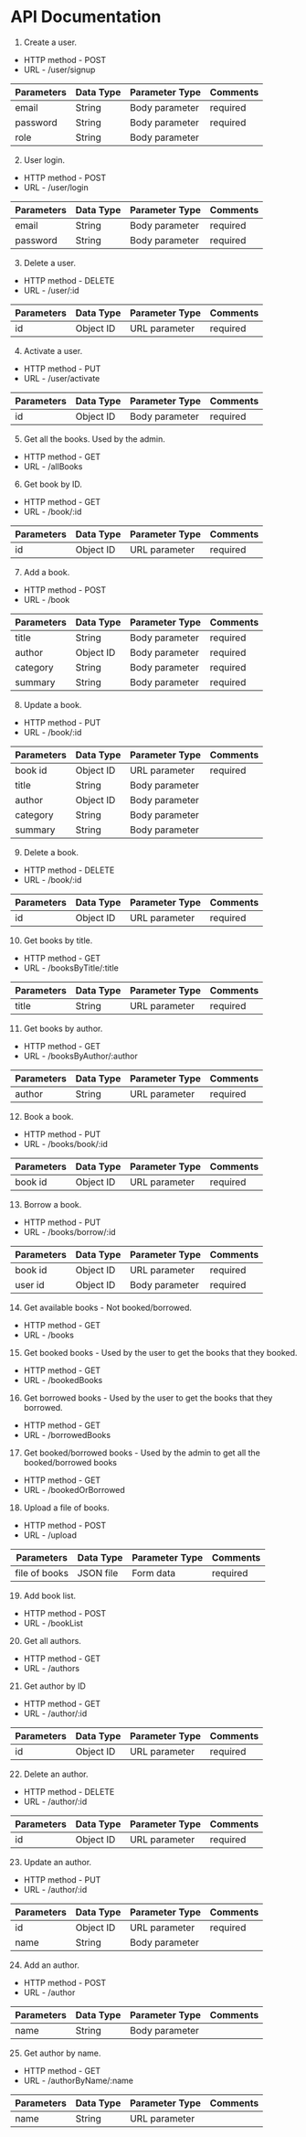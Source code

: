 # **API Documentation**

1. Create a user.

- HTTP method - POST
- URL - /user/signup

Parameters | Data Type | Parameter Type | Comments
-----------|-----------|----------------|---------
email | String | Body parameter | required
password | String | Body parameter | required
role | String | Body parameter

2. User login.

- HTTP method - POST
- URL - /user/login

Parameters | Data Type | Parameter Type | Comments
-----------|-----------|----------------|---------
email | String | Body parameter | required
password | String | Body parameter | required

3. Delete a user.

- HTTP method - DELETE
- URL - /user/:id

Parameters | Data Type | Parameter Type | Comments
-----------|-----------|----------------|---------
id | Object ID | URL parameter | required

4. Activate a user.

- HTTP method - PUT
- URL - /user/activate

Parameters | Data Type | Parameter Type | Comments
-----------|-----------|----------------|---------
id | Object ID | Body parameter | required

5. Get all the books. Used by the admin.

- HTTP method - GET
- URL - /allBooks

6. Get book by ID.

- HTTP method - GET
- URL - /book/:id

Parameters | Data Type | Parameter Type | Comments
-----------|-----------|----------------|---------
id | Object ID | URL parameter | required

7. Add a book.

- HTTP method - POST
- URL - /book

Parameters | Data Type | Parameter Type | Comments
-----------|-----------|----------------|---------
title | String | Body parameter | required
author | Object ID | Body parameter | required
category | String | Body parameter | required
summary | String | Body parameter | required

8. Update a book.

- HTTP method - PUT
- URL - /book/:id

Parameters | Data Type | Parameter Type | Comments
-----------|-----------|----------------|---------
book id | Object ID | URL parameter | required
title | String | Body parameter |
author | Object ID | Body parameter |
category | String | Body parameter |
summary | String | Body parameter |

9. Delete a book.

- HTTP method - DELETE
- URL - /book/:id

Parameters | Data Type | Parameter Type | Comments
-----------|-----------|----------------|---------
id | Object ID | URL parameter | required

10. Get books by title.

- HTTP method - GET
- URL - /booksByTitle/:title

Parameters | Data Type | Parameter Type | Comments
-----------|-----------|----------------|---------
title | String | URL parameter | required

11. Get books by author.

- HTTP method - GET
- URL - /booksByAuthor/:author

Parameters | Data Type | Parameter Type | Comments
-----------|-----------|----------------|---------
author | String | URL parameter | required

12. Book a book.

- HTTP method - PUT
- URL - /books/book/:id

Parameters | Data Type | Parameter Type | Comments
-----------|-----------|----------------|---------
book id | Object ID | URL parameter | required

13. Borrow a book.

- HTTP method - PUT
- URL - /books/borrow/:id

Parameters | Data Type | Parameter Type | Comments
-----------|-----------|----------------|---------
book id | Object ID | URL parameter | required
user id | Object ID | Body parameter | required

14. Get available books - Not booked/borrowed.

- HTTP method - GET
- URL - /books

15. Get booked books - Used by the user to get the books that they booked.

- HTTP method - GET
- URL - /bookedBooks

16. Get borrowed books - Used by the user to get the books that they borrowed.

- HTTP method - GET
- URL - /borrowedBooks

17. Get booked/borrowed books - Used by the admin to get all the booked/borrowed books

- HTTP method - GET
- URL - /bookedOrBorrowed

18. Upload a file of books.

- HTTP method - POST
- URL - /upload

Parameters | Data Type | Parameter Type | Comments
-----------|-----------|----------------|---------
file of books | JSON file | Form data | required

19. Add book list.

- HTTP method - POST
- URL - /bookList

20. Get all authors.

- HTTP method - GET
- URL - /authors

21. Get author by ID

- HTTP method - GET
- URL - /author/:id

Parameters | Data Type | Parameter Type | Comments
-----------|-----------|----------------|---------
id | Object ID | URL parameter | required

22. Delete an author.

- HTTP method - DELETE
- URL - /author/:id

Parameters | Data Type | Parameter Type | Comments
-----------|-----------|----------------|---------
id | Object ID | URL parameter | required

23. Update an author.

- HTTP method - PUT
- URL - /author/:id

Parameters | Data Type | Parameter Type | Comments
-----------|-----------|----------------|---------
id | Object ID | URL parameter | required
name | String | Body parameter |

24. Add an author.

- HTTP method - POST
- URL - /author

Parameters | Data Type | Parameter Type | Comments
-----------|-----------|----------------|---------
name | String | Body parameter |

25. Get author by name.

- HTTP method - GET
- URL - /authorByName/:name

Parameters | Data Type | Parameter Type | Comments
-----------|-----------|----------------|---------
name | String | URL parameter |
